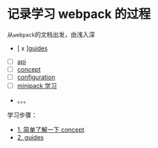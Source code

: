 # 记录学习 webpack 的过程

从`webpack`的文档出发，由浅入深

- [ x ][guides](https://webpack.js.org/guides/getting-started/)
- [ ] [api](https://webpack.js.org/api/)
- [ ] [concept](https://webpack.js.org/concepts/)
- [ ] [configuration](https://webpack.js.org/configuration/)
- [ ] [minipack 学习](https://github.com/ronami/minipack)
- 。。。

学习步骤：

- [1. 简单了解一下 concept](./concept/readme.md#simpleConcept)
- [2. guides](./guides/readme.md)
